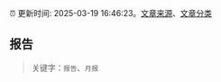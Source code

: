 :alarm_clock: 更新时间: 2025-03-19 16:46:23。[文章来源](/README.md)、[文章分类](/TAGS.md)

## 报告


> 关键字：`报告`、`月报`



